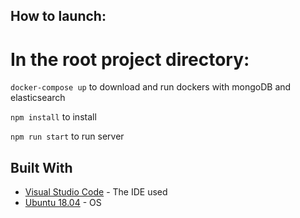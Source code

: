 ## How to launch:

# In the root project directory:

`docker-compose up` to download and run dockers with mongoDB and elasticsearch

`npm install` to install

`npm run start` to run server

## Built With

* [Visual Studio Code](https://code.visualstudio.com//) - The IDE used
* [Ubuntu 18.04](http://releases.ubuntu.com/releases/18.04/) - OS
